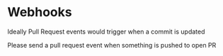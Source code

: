 # Webhooks

Ideally Pull Request events would trigger when a commit is updated

Please send a pull request event when something is pushed to open PR
